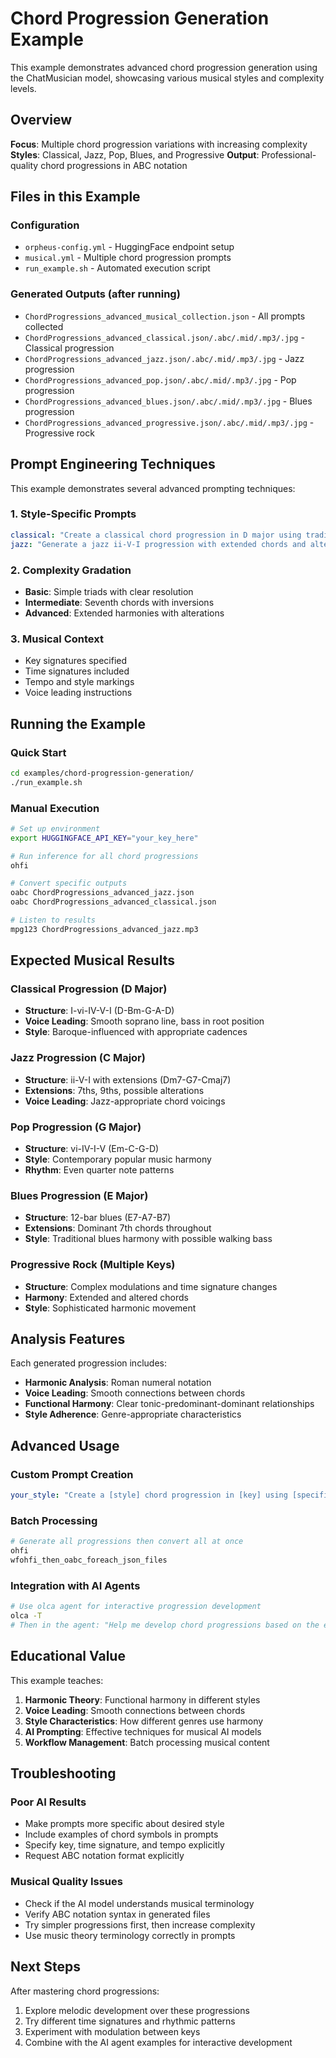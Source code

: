 # Chord Progression Generation Example

This example demonstrates advanced chord progression generation using the ChatMusician model, showcasing various musical styles and complexity levels.

## Overview

**Focus**: Multiple chord progression variations with increasing complexity
**Styles**: Classical, Jazz, Pop, Blues, and Progressive
**Output**: Professional-quality chord progressions in ABC notation

## Files in this Example

### Configuration
- `orpheus-config.yml` - HuggingFace endpoint setup
- `musical.yml` - Multiple chord progression prompts
- `run_example.sh` - Automated execution script

### Generated Outputs (after running)
- `ChordProgressions_advanced_musical_collection.json` - All prompts collected
- `ChordProgressions_advanced_classical.json/.abc/.mid/.mp3/.jpg` - Classical progression
- `ChordProgressions_advanced_jazz.json/.abc/.mid/.mp3/.jpg` - Jazz progression
- `ChordProgressions_advanced_pop.json/.abc/.mid/.mp3/.jpg` - Pop progression
- `ChordProgressions_advanced_blues.json/.abc/.mid/.mp3/.jpg` - Blues progression
- `ChordProgressions_advanced_progressive.json/.abc/.mid/.mp3/.jpg` - Progressive rock

## Prompt Engineering Techniques

This example demonstrates several advanced prompting techniques:

### 1. Style-Specific Prompts
```yaml
classical: "Create a classical chord progression in D major using traditional voice leading..."
jazz: "Generate a jazz ii-V-I progression with extended chords and alterations..."
```

### 2. Complexity Gradation
- **Basic**: Simple triads with clear resolution
- **Intermediate**: Seventh chords with inversions
- **Advanced**: Extended harmonies with alterations

### 3. Musical Context
- Key signatures specified
- Time signatures included
- Tempo and style markings
- Voice leading instructions

## Running the Example

### Quick Start
```bash
cd examples/chord-progression-generation/
./run_example.sh
```

### Manual Execution
```bash
# Set up environment
export HUGGINGFACE_API_KEY="your_key_here"

# Run inference for all chord progressions
ohfi

# Convert specific outputs
oabc ChordProgressions_advanced_jazz.json
oabc ChordProgressions_advanced_classical.json

# Listen to results
mpg123 ChordProgressions_advanced_jazz.mp3
```

## Expected Musical Results

### Classical Progression (D Major)
- **Structure**: I-vi-IV-V-I (D-Bm-G-A-D)
- **Voice Leading**: Smooth soprano line, bass in root position
- **Style**: Baroque-influenced with appropriate cadences

### Jazz Progression (C Major)
- **Structure**: ii-V-I with extensions (Dm7-G7-Cmaj7)
- **Extensions**: 7ths, 9ths, possible alterations
- **Voice Leading**: Jazz-appropriate chord voicings

### Pop Progression (G Major)
- **Structure**: vi-IV-I-V (Em-C-G-D)
- **Style**: Contemporary popular music harmony
- **Rhythm**: Even quarter note patterns

### Blues Progression (E Major)
- **Structure**: 12-bar blues (E7-A7-B7)
- **Extensions**: Dominant 7th chords throughout
- **Style**: Traditional blues harmony with possible walking bass

### Progressive Rock (Multiple Keys)
- **Structure**: Complex modulations and time signature changes
- **Harmony**: Extended and altered chords
- **Style**: Sophisticated harmonic movement

## Analysis Features

Each generated progression includes:
- **Harmonic Analysis**: Roman numeral notation
- **Voice Leading**: Smooth connections between chords
- **Functional Harmony**: Clear tonic-predominant-dominant relationships
- **Style Adherence**: Genre-appropriate characteristics

## Advanced Usage

### Custom Prompt Creation
```yaml
your_style: "Create a [style] chord progression in [key] using [specific chords/techniques]..."
```

### Batch Processing
```bash
# Generate all progressions then convert all at once
ohfi
wfohfi_then_oabc_foreach_json_files
```

### Integration with AI Agents
```bash
# Use olca agent for interactive progression development
olca -T
# Then in the agent: "Help me develop chord progressions based on the examples"
```

## Educational Value

This example teaches:
1. **Harmonic Theory**: Functional harmony in different styles
2. **Voice Leading**: Smooth connections between chords
3. **Style Characteristics**: How different genres use harmony
4. **AI Prompting**: Effective techniques for musical AI models
5. **Workflow Management**: Batch processing musical content

## Troubleshooting

### Poor AI Results
- Make prompts more specific about desired style
- Include examples of chord symbols in prompts
- Specify key, time signature, and tempo explicitly
- Request ABC notation format explicitly

### Musical Quality Issues
- Check if the AI model understands musical terminology
- Verify ABC notation syntax in generated files
- Try simpler progressions first, then increase complexity
- Use music theory terminology correctly in prompts

## Next Steps

After mastering chord progressions:
1. Explore melodic development over these progressions
2. Try different time signatures and rhythmic patterns
3. Experiment with modulation between keys
4. Combine with the AI agent examples for interactive development